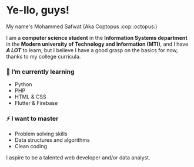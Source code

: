 <h1> Ye-llo, guys! </h1>
<p> My name's Mohammed Safwat (Aka Coptopus :cop::octopus:) </p>
I am a <b>computer science student</b> in the <b>Information Systems department</b> in the <b>Modern university of Technology and Information (MTI)</b>,
and I have <b><i>A LOT</b></i> to learn, but I believe I have a good grasp on the basics for now, thanks to my college curricula.

<h3> 🌱 I’m currently learning </h3>
<ul>
<li> Python </li>
<li> PHP </li>
<li> HTML & CSS </li>
<li> Flutter & Firebase </li>
</ul>

<h3> ⚡ I want to master </h3>
<ul>
<li> Problem solving skills </li>
<li> Data structures and algorithms </li>
<li> Clean coding </li>
</ul>
<p>I aspire to be a talented web developer and/or data analyst.</p>

<!--
**Coptopus/Coptopus** is a ✨ _special_ ✨ repository because its `README.md` (this file) appears on your GitHub profile.

Here are some ideas to get you started:

- 🔭 I’m currently working on ...
- 🌱 I’m currently learning ...
- 👯 I’m looking to collaborate on ...
- 🤔 I’m looking for help with ...
- 💬 Ask me about ...
- 📫 How to reach me: ...
- 😄 Pronouns: ...
- ⚡ Fun fact: ...
-->
